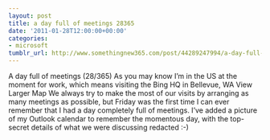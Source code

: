 ```yaml
---
layout: post
title: a day full of meetings 28365
date: '2011-01-28T12:00:00+00:00'
categories:
- microsoft
tumblr_url: http://www.somethingnew365.com/post/44289247994/a-day-full-of-meetings-28365
---
```

A day full of meetings (28/365)
As you may know I’m in the US at the moment for work, which means visiting the Bing HQ in Bellevue, WA
View Larger Map
We always try to make the most of our visits by arranging as many meetings as possible, but Friday was the first time I can ever remember that I had a day completely full of meetings. I’ve added a picture of my Outlook calendar to remember the momentous day, with the top-secret details of what we were discussing redacted :-)
